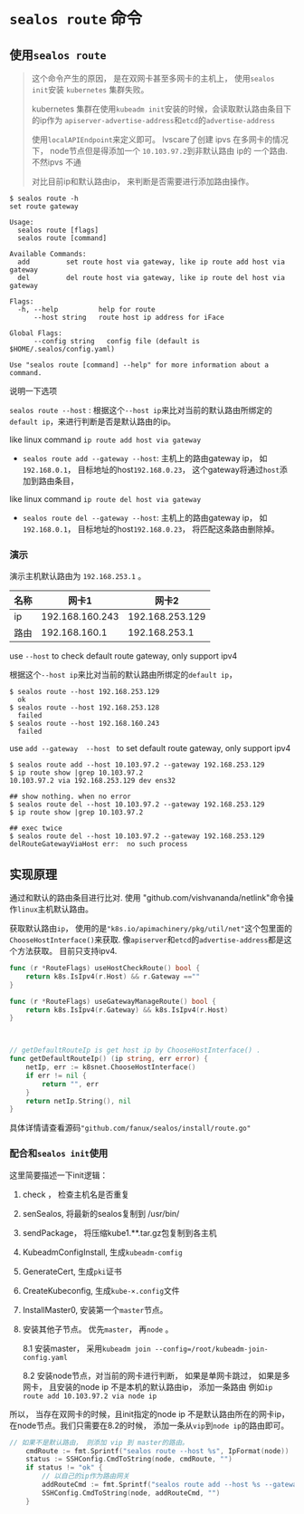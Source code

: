 # `sealos route` 命令

## 使用`sealos route`

> 这个命令产生的原因， 是在双网卡甚至多网卡的主机上， 使用`sealos init`安装 `kubernetes` 集群失败。
> 
> kubernetes 集群在使用`kubeadm init`安装的时候，会读取默认路由条目下的ip作为 `apiserver-advertise-address`和`etcd`的`advertise-address`
>
> 使用`localAPIEndpoint`来定义即可。  lvscare了创建 ipvs 在多网卡的情况下， 
> node节点但是得添加一个 `10.103.97.2`到非默认路由 ip的 一个路由. 不然ipvs 不通
>
> 对比目前ip和默认路由ip， 来判断是否需要进行添加路由操作。

```
$ sealos route -h
set route gateway

Usage:
  sealos route [flags]
  sealos route [command]

Available Commands:
  add         set route host via gateway, like ip route add host via gateway
  del         del route host via gateway, like ip route del host via gateway

Flags:
  -h, --help          help for route
      --host string   route host ip address for iFace

Global Flags:
      --config string   config file (default is $HOME/.sealos/config.yaml)

Use "sealos route [command] --help" for more information about a command.
```

说明一下选项

`sealos route --host` : 根据这个`--host ip`来比对当前的默认路由所绑定的`default ip`，来进行判断是否是默认路由的ip。


like linux command `ip route add host via gateway`

- `sealos route add --gateway --host`: 主机上的路由gateway ip， 如 `192.168.0.1`， 目标地址的host`192.168.0.23`，  这个gateway将通过`host`添加到路由条目，


like linux command `ip route del host via gateway`

- `sealos route del --gateway --host`: 主机上的路由gateway ip， 如 `192.168.0.1`， 目标地址的host`192.168.0.23`， 将匹配这条路由删除掉。
### 演示

演示主机默认路由为 `192.168.253.1` 。

名称|网卡1|网卡2
---|---|---
ip|192.168.160.243|192.168.253.129
路由|192.168.160.1|192.168.253.1


use `--host` to check default route gateway, only support ipv4

根据这个`--host ip`来比对当前的默认路由所绑定的`default ip`， 

```
$ sealos route --host 192.168.253.129
  ok
$ sealos route --host 192.168.253.128
  failed
$ sealos route --host 192.168.160.243
  failed
```

use `add --gateway  --host ` to set default route gateway, only support ipv4

```
$ sealos route add --host 10.103.97.2 --gateway 192.168.253.129
$ ip route show |grep 10.103.97.2
10.103.97.2 via 192.168.253.129 dev ens32 

## show nothing. when no error
$ sealos route del --host 10.103.97.2 --gateway 192.168.253.129
$ ip route show |grep 10.103.97.2

## exec twice
$ sealos route del --host 10.103.97.2 --gateway 192.168.253.129
delRouteGatewayViaHost err:  no such process
```

## 实现原理

通过和默认的路由条目进行比对. 使用 "github.com/vishvananda/netlink"命令操作`linux`主机默认路由。 


获取默认路由`ip`， 使用的是`"k8s.io/apimachinery/pkg/util/net"`这个包里面的` ChooseHostInterface()`来获取.
像`apiserver`和`etcd`的`advertise-address`都是这个方法获取。 目前只支持ipv4.

```go
func (r *RouteFlags) useHostCheckRoute() bool {
	return k8s.IsIpv4(r.Host) && r.Gateway ==""
}

func (r *RouteFlags) useGatewayManageRoute() bool {
	return k8s.IsIpv4(r.Gateway) && k8s.IsIpv4(r.Host)
}



// getDefaultRouteIp is get host ip by ChooseHostInterface() .
func getDefaultRouteIp() (ip string, err error) {
	netIp, err := k8snet.ChooseHostInterface()
	if err != nil {
		return "", err
	}
	return netIp.String(), nil
}
```

具体详情请查看源码`"github.com/fanux/sealos/install/route.go"`

### 配合和`sealos init`使用

这里简要描述一下init逻辑： 

1. check ， 检查主机名是否重复
2. senSealos, 将最新的sealos复制到 /usr/bin/ 
3. sendPackage， 将压缩kube1.**.tar.gz包复制到各主机
4. KubeadmConfigInstall, 生成`kubeadm-comfig`
5. GenerateCert, 生成`pki`证书
6. CreateKubeconfig, 生成`kube-×.config`文件
7. InstallMaster0, 安装第一个`master`节点。 
8. 安装其他子节点。 优先`master`， 再`node` 。

    8.1 安装master， 采用`kubeadm join --config=/root/kubeadm-join-config.yaml`
    
    8.2 安装node节点，对当前的网卡进行判断， 如果是单网卡跳过， 如果是多网卡， 且安装的node ip 不是本机的默认路由ip， 
    添加一条路由 例如`ip route add 10.103.97.2 via node ip`

所以， 当存在双网卡的时候，且init指定的node ip 不是默认路由所在的网卡ip， 在node节点。我们只需要在8.2的时候， 添加一条从`vip`到`node ip`的路由即可。

```go
// 如果不是默认路由， 则添加 vip 到 master的路由。
	cmdRoute := fmt.Sprintf("sealos route --host %s", IpFormat(node))
	status := SSHConfig.CmdToString(node, cmdRoute, "")
	if status != "ok" {
		// 以自己的ip作为路由网关
		addRouteCmd := fmt.Sprintf("sealos route add --host %s --gateway %s", VIP, IpFormat(node))
		SSHConfig.CmdToString(node, addRouteCmd, "")
	}
```
